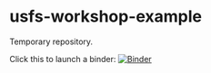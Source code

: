 # usfs-workshop-example
Temporary repository.

Click this to launch a binder:
[![Binder](https://mybinder.org/badge_logo.svg)](https://mybinder.org/v2/gh/jjmcnelis/usfs-workshop-example/master)

